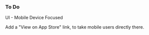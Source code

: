 ### To Do

UI - Mobile Device Focused

Add a "View on App Store" link, to take mobile users directly there.
